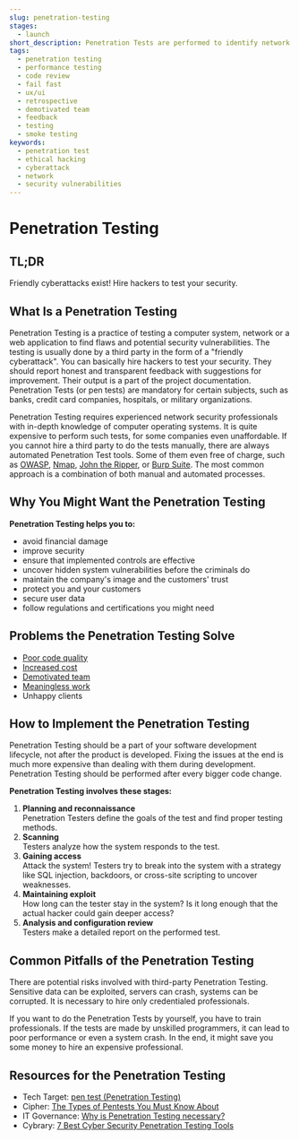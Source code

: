 ```yaml
---
slug: penetration-testing
stages:
  - launch
short_description: Penetration Tests are performed to identify network security weaknesses. It is a "friendly cyberattack" for spotting flaws and potential vulnerabilities.
tags:
  - penetration testing
  - performance testing
  - code review
  - fail fast
  - ux/ui
  - retrospective
  - demotivated team
  - feedback
  - testing
  - smoke testing
keywords:
  - penetration test
  - ethical hacking
  - cyberattack
  - network
  - security vulnerabilities
---
```


# Penetration Testing

## TL;DR

Friendly cyberattacks exist! Hire hackers to test your security.

## What Is a Penetration Testing

Penetration Testing is a practice of testing a computer system, network or a web application to find flaws and potential security vulnerabilities. The testing is usually done by a third party in the form of a "friendly cyberattack". You can basically hire hackers to test your security. They should report honest and transparent feedback with suggestions for improvement. Their output is a part of the project documentation. Penetration Tests (or pen tests) are mandatory for certain subjects, such as banks, credit card companies, hospitals, or military organizations.

Penetration Testing requires experienced network security professionals with in-depth knowledge of computer operating systems. It is quite expensive to perform such tests, for some companies even unaffordable. If you cannot hire a third party to do the tests manually, there are always automated Penetration Test tools. Some of them even free of charge, such as [OWASP](https://www.owasp.org/), [Nmap](https://nmap.org/), [John the Ripper](https://tools.kali.org/password-attacks/john), or [Burp Suite](https://portswigger.net/burp/). The most common approach is a combination of both manual and automated processes.

## Why You Might Want the Penetration Testing

**Penetration Testing helps you to:**

- avoid financial damage
- improve security
- ensure that implemented controls are effective
- uncover hidden system vulnerabilities before the criminals do
- maintain the company's image and the customers' trust
- protect you and your customers
- secure user data
- follow regulations and certifications you might need

## Problems the Penetration Testing Solve

- [Poor code quality](/problems/poor-code-quality)
- [Increased cost](/problems/increased-cost)
- [Demotivated team](/problems/demotivated-team)
- [Meaningless work](/problems/meaningless-work)
- Unhappy clients

## How to Implement the Penetration Testing

Penetration Testing should be a part of your software development lifecycle, not after the product is developed. Fixing the issues at the end is much more expensive than dealing with them during development. Penetration Testing should be performed after every bigger code change.

**Penetration Testing involves these stages:**

1. **Planning and reconnaissance**  
   Penetration Testers define the goals of the test and find proper testing methods.
2. **Scanning**  
   Testers analyze how the system responds to the test.
3. **Gaining access**  
   Attack the system! Testers try to break into the system with a strategy like SQL injection, backdoors, or cross-site scripting to uncover weaknesses.
4. **Maintaining exploit**  
   How long can the tester stay in the system? Is it long enough that the actual hacker could gain deeper access?
5. **Analysis and configuration review**  
   Testers make a detailed report on the performed test.

## Common Pitfalls of the Penetration Testing

There are potential risks involved with third-party Penetration Testing. Sensitive data can be exploited, servers can crash, systems can be corrupted. It is necessary to hire only credentialed professionals.

If you want to do the Penetration Tests by yourself, you have to train professionals. If the tests are made by unskilled programmers, it can lead to poor performance or even a system crash. In the end, it might save you some money to hire an expensive professional.

## Resources for the Penetration Testing

- Tech Target: [pen test (Penetration Testing)](https://searchsecurity.techtarget.com/definition/penetration-testing)
- Cipher: [The Types of Pentests You Must Know About](http://blog.cipher.com/the-types-of-pentests-you-must-know-about)
- IT Governance: [Why is Penetration Testing necessary?](https://www.itgovernance.co.uk/media/press-releases/why-is-penetration-testing-necessary)
- Cybrary: [7 Best Cyber Security Penetration Testing Tools](https://www.cybrary.it/0p3n/7-cyber-security-pentesting-tools/)

